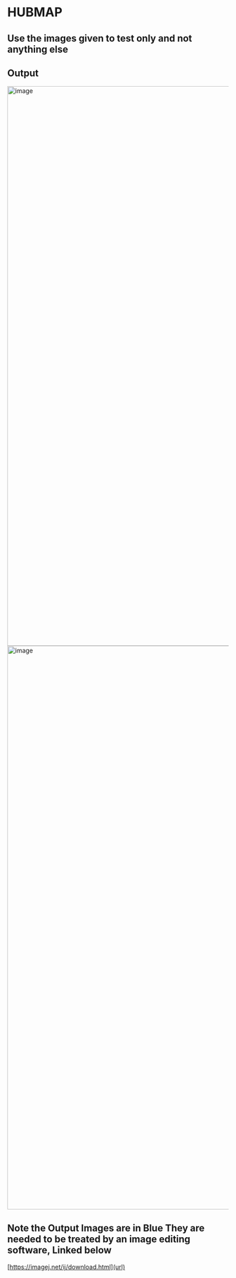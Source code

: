 # HUBMAP
## Use the images given to test only and not anything else

## Output
<img width="1271" alt="image" src="https://github.com/Creator-1523/HUBMAP/assets/83634457/300bd04f-29ca-480a-a0e5-adb9cb2e2120">

<img width="1280" alt="image" src="https://github.com/Creator-1523/HUBMAP/assets/83634457/bf977e54-18d7-4188-ae64-7e34432fd60c">

## Note the Output Images are in Blue They are needed to be treated by an image editing software, Linked below
[https://imagej.net/ij/download.html](url)
